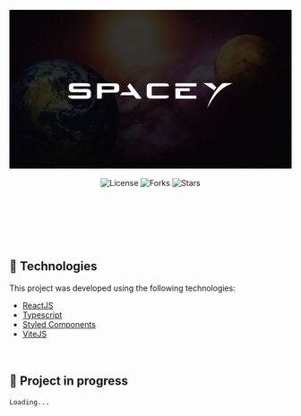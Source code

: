 <p align="center">
  <img alt="SpaceY" src=".github/Cover.jpg">
</p>

<p align="center">
  <img  src="https://img.shields.io/static/v1?label=license&message=MIT&color=0B1E8A&labelColor=E85937" alt="License">
  <img src="https://img.shields.io/github/forks/pamellafernandes/live-twitch-space-y?label=forks&message=MIT&color=0B1E8A&labelColor=E85937" alt="Forks">
  <img src="https://img.shields.io/github/stars/pamellafernandes/live-twitch-space-y?label=stars&message=MIT&color=0B1E8A&labelColor=E85937" alt="Stars">
</p>

<br>
<br>
<br>
<br>
<br>

## 🧪 Technologies

This project was developed using the following technologies:

-   [ReactJS](https://reactjs.org/)
-   [Typescript](https://www.typescriptlang.org/)
-   [Styled Components](https://styled-components.com/)
-   [ViteJS](https://vitejs.dev/)
    <br>
    <br>
    <br>

## 🚧 Project in progress

    Loading...
